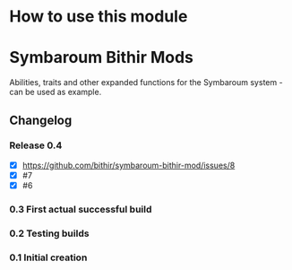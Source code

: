 # How to use this module

# Symbaroum Bithir Mods

Abilities, traits and other expanded functions for the Symbaroum system - can be used as example.

## Changelog
### Release 0.4
- [x] https://github.com/bithir/symbaroum-bithir-mod/issues/8
- [x] #7 
- [x] #6 

### 0.3 First actual successful build
### 0.2 Testing builds
### 0.1 Initial creation
